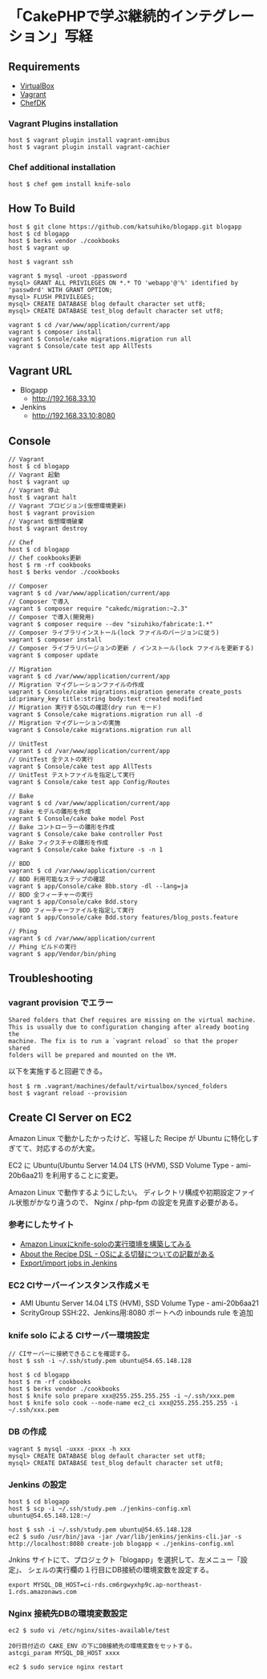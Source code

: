 # 「CakePHPで学ぶ継続的インテグレーション」写経

## Requirements

* [VirtualBox](https://www.virtualbox.org)
* [Vagrant](http://vagrantup.com)
* [ChefDK](https://downloads.chef.io/chef-dk/)

### Vagrant Plugins installation

    host $ vagrant plugin install vagrant-omnibus
    host $ vagrant plugin install vagrant-cachier

### Chef additional installation

    host $ chef gem install knife-solo


## How To Build

    host $ git clone https://github.com/katsuhiko/blogapp.git blogapp
    host $ cd blogapp
    host $ berks vendor ./cookbooks
    host $ vagrant up

    host $ vagrant ssh

    vagrant $ mysql -uroot -ppassword
    mysql> GRANT ALL PRIVILEGES ON *.* TO 'webapp'@'%' identified by 'passw0rd' WITH GRANT OPTION;
    mysql> FLUSH PRIVILEGES;
    mysql> CREATE DATABASE blog default character set utf8;
    mysql> CREATE DATABASE test_blog default character set utf8;

    vagrant $ cd /var/www/application/current/app
    vagrant $ composer install
    vagrant $ Console/cake migrations.migration run all
    vagrant $ Console/cate test app AllTests


## Vagrant URL

* Blogapp
  * http://192.168.33.10
* Jenkins
  * http://192.168.33.10:8080


## Console

    // Vagrant
    host $ cd blogapp
    // Vagrant 起動
    host $ vagrant up
    // Vagrant 停止
    host $ vagrant halt
    // Vagrant プロビジョン(仮想環境更新)
    host $ vagrant provision
    // Vagrant 仮想環境破棄
    host $ vagrant destroy

    // Chef
    host $ cd blogapp
    // Chef cookbooks更新
    host $ rm -rf cookbooks
    host $ berks vendor ./cookbooks

    // Composer
    vagrant $ cd /var/www/application/current/app
    // Composer で導入
    vagrant $ composer require "cakedc/migration:~2.3"
    // Composer で導入(開発用)
    vagrant $ composer require --dev "sizuhiko/fabricate:1.*"
    // Composer ライブラリインストール(lock ファイルのバージョンに従う)
    vagrant $ composer install
    // Composer ライブラリバージョンの更新 / インストール(lock ファイルを更新する)
    vagrant $ composer update

    // Migration
    vagrant $ cd /var/www/application/current/app
    // Migration マイグレーションファイルの作成
    vagrant $ Console/cake migrations.migration generate create_posts id:primary_key title:string body:text created modified
    // Migration 実行するSQLの確認(dry run モード)
    vagrant $ Console/cake migrations.migration run all -d
    // Migration マイグレーションの実施
    vagrant $ Console/cake migrations.migration run all

    // UnitTest
    vagrant $ cd /var/www/application/current/app
    // UnitTest 全テストの実行
    vagrant $ Console/cake test app AllTests
    // UnitTest テストファイルを指定して実行
    vagrant $ Console/cake test app Config/Routes

    // Bake
    vagrant $ cd /var/www/application/current/app
    // Bake モデルの雛形を作成
    vagrant $ Console/cake bake model Post
    // Bake コントローラーの雛形を作成
    vagrant $ Console/cake bake controller Post
    // Bake フィクスチャの雛形を作成
    vagrant $ Console/cake bake fixture -s -n 1

    // BDD
    vagrant $ cd /var/www/application/current
    // BDD 利用可能なステップの確認
    vagrant $ app/Console/cake Bbb.story -dl --lang=ja
    // BDD 全フィーチャーの実行
    vagrant $ app/Console/cake Bdd.story
    // BDD フィーチャーファイルを指定して実行
    vagrant $ app/Console/cake Bdd.story features/blog_posts.feature

    // Phing
    vagrant $ cd /var/www/application/current
    // Phing ビルドの実行
    vagrant $ app/Vendor/bin/phing


## Troubleshooting

### vagrant provision でエラー

    Shared folders that Chef requires are missing on the virtual machine.
    This is usually due to configuration changing after already booting the
    machine. The fix is to run a `vagrant reload` so that the proper shared
    folders will be prepared and mounted on the VM.

以下を実施すると回避できる。

    host $ rm .vagrant/machines/default/virtualbox/synced_folders
    host $ vagrant reload --provision


## Create CI Server on EC2

Amazon Linux で動かしたかったけど、写経した Recipe が Ubuntu に特化しすぎてて、対応するのが大変。

EC2 に Ubuntu(Ubuntu Server 14.04 LTS (HVM), SSD Volume Type - ami-20b6aa21) を利用することに変更。

Amazon Linux で動作するようにしたい。
ディレクトリ構成や初期設定ファイル状態がかなり違うので、
Nginx / php-fpm の設定を見直す必要がある。

### 参考にしたサイト

* [Amazon Linuxにknife-soloの実行環境を構築してみる](http://dev.classmethod.jp/cloud/amazon-linux_knife-solo/)
* [About the Recipe DSL - OSによる切替についての記載がある](https://docs.chef.io/dsl_recipe.html)
* [Export/import jobs in Jenkins](http://stackoverflow.com/questions/8424228/export-import-jobs-in-jenkins)

### EC2 CIサーバーインスタンス作成メモ

* AMI Ubuntu Server 14.04 LTS (HVM), SSD Volume Type - ami-20b6aa21
* ScrityGroup SSH:22、Jenkins用:8080 ポートへの inbounds rule を追加

### knife solo による CIサーバー環境設定

    // CIサーバーに接続できることを確認する。
    host $ ssh -i ~/.ssh/study.pem ubuntu@54.65.148.128

    host $ cd blogapp
    host $ rm -rf cookbooks
    host $ berks vendor ./cookbooks
    host $ knife solo prepare xxx@255.255.255.255 -i ~/.ssh/xxx.pem 
    host $ knife solo cook --node-name ec2_ci xxx@255.255.255.255 -i ~/.ssh/xxx.pem

### DB の作成

    vagrant $ mysql -uxxx -pxxx -h xxx
    mysql> CREATE DATABASE blog default character set utf8;
    mysql> CREATE DATABASE test_blog default character set utf8;

### Jenkins の設定

    host $ cd blogapp
    host $ scp -i ~/.ssh/study.pem ./jenkins-config.xml ubuntu@54.65.148.128:~/

    host $ ssh -i ~/.ssh/study.pem ubuntu@54.65.148.128
    ec2 $ sudo /usr/bin/java -jar /var/lib/jenkins/jenkins-cli.jar -s http://localhost:8080 create-job blogapp < ./jenkins-config.xml

Jnkins サイトにて、プロジェクト「blogapp」を選択して、左メニュー「設定」、
シェルの実行欄の１行目にDB接続の環境変数を設定する。

    export MYSQL_DB_HOST=ci-rds.cm6rgwyxhp9c.ap-northeast-1.rds.amazonaws.com

### Nginx 接続先DBの環境変数設定

    ec2 $ sudo vi /etc/nginx/sites-available/test
    
    20行目付近の CAKE_ENV の下にDB接続先の環境変数をセットする。
    astcgi_param MYSQL_DB_HOST xxxx
    
    ec2 $ sudo service nginx restart
